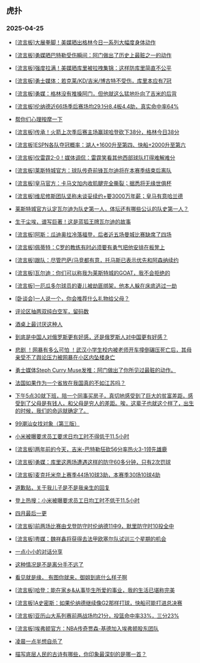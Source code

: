 ## 虎扑 
### 2025-04-25

+ [[流言板]大展拳脚！美媒晒出格林今日一系列大幅度身体动作](https://bbs.hupu.com/632096580.html)

+ [[流言板]勇媒晒巴特勒受伤瞬间：阿门做出了历史上最脏之一的动作](https://bbs.hupu.com/632097951.html)

+ [[流言板]强度拉满！美媒晒库里被拉拽集锦：这样防库里简直不公平](https://bbs.hupu.com/632098895.html)

+ [[流言板]勇士媒体：若克莱/KD/吉米/博古特不受伤，库里本应有7冠](https://bbs.hupu.com/632097151.html)

+ [[流言板]勇媒：格林没有推搡阿门，但他就这么猛地扑向了吉米的后背](https://bbs.hupu.com/632099206.html)

+ [[流言板]伦纳德近66场季后赛场均29.1分8.4板4.4助，真实命中率64%](https://bbs.hupu.com/632097973.html)

+ [帮你们心理按摩一下](https://bbs.hupu.com/632095151.html)

+ [[流言板]传承！火箭上次季后赛主场赢球哈登砍下38分，格林今日38分](https://bbs.hupu.com/632097052.html)

+ [[流言板]ESPN各队夺冠概率：湖人+1600升至第四、快船+2000升至第六](https://bbs.hupu.com/632099496.html)

+ [[流言板]仅雷霆2-0！媒体调侃：雷霆笑看其他西部球队打得难解难分](https://bbs.hupu.com/632095770.html)

+ [[流言板]莱斯特城官方：球队传奇前锋瓦尔迪将在本赛季结束后离队](https://bbs.hupu.com/632095789.html)

+ [[流言板]皇马官方：卡马文加内收肌腱完全撕裂；据悉将无缘世俱杯](https://bbs.hupu.com/632094701.html)

+ [[流言板]维尼修斯团队坚称未谈妥续约+要3000万年薪；皇马有意哈兰德](https://bbs.hupu.com/632094963.html)

+ [莱斯特城官方认定瓦尔迪为队史第一人，体坛还有哪些公认的队史第一人？](https://bbs.hupu.com/632096279.html)

+ [生于尘埃，谱写巨著！这是蓝狐王牌瓦尔迪的故事](https://bbs.hupu.com/632096946.html)

+ [[流言板]阿斯：瓜迪奥拉冷落福登，后者近五场曼城比赛缺席了四场](https://bbs.hupu.com/632093619.html)

+ [[流言板]佩蒂特：C罗的教练有时必须要有勇气把他安排在板凳上](https://bbs.hupu.com/632090998.html)

+ [[流言板]跟队：尽管巴萨/马竞都有意，托马斯已表示优先和阿森纳续约](https://bbs.hupu.com/632094378.html)

+ [[流言板]瓦尔迪：你们可以称我为莱斯特城的GOAT，我不会拒绝的](https://bbs.hupu.com/632096201.html)

+ [[流言板]一厄瓜多尔球员的妻儿被劫匪绑架，他本人躲在床底逃过一劫](https://bbs.hupu.com/632092866.html)

+ [[卧谈会]一人说一个，你会推荐什么礼物给父母？](https://bbs.hupu.com/632098358.html)

+ [评论区抽两双纯白空军，留码数](https://bbs.hupu.com/632097192.html)

+ [酒桌上最讨厌这种人](https://bbs.hupu.com/632095397.html)

+ [到底是中国人对俄罗斯更有好感，还是俄罗斯人对中国更有好感？](https://bbs.hupu.com/632096778.html)

+ [悲剧 ！网暴有多么可怕 ！武汉小学生校内被老师开车撞倒碾压死亡后，其母亲受不了舆论压力被网暴在小区内坠楼身亡](https://bbs.hupu.com/632096288.html)

+ [勇士媒体Steph Curry Muse发推：阿门做出了你所见过最脏的动作。](https://bbs.hupu.com/632098623.html)

+ [法国如果作为一个省放在我国真的不如江苏吗？](https://bbs.hupu.com/632095233.html)

+ [下午5点30就下班，陪一个同事买房子，真切地感受到了巨大的贫富差距，感受到了父母是有钱人，和父母是穷人的差距。唉，这辈子也就这个样了，出生的时候，我们的命运就确定了。](https://bbs.hupu.com/632096669.html)

+ [99潮汕女找对象（第三版）](https://bbs.hupu.com/632095747.html)

+ [小米被曝要求员工要求日均工时不得低于11.5小时](https://bbs.hupu.com/632096932.html)

+ [[流言板]两年前的今天，吉米-巴特勒狂砍56分率热火3-1领先雄鹿](https://bbs.hupu.com/632100302.html)

+ [[流言板]勇媒：库里这两场遭遇这样的防守60多分钟，只有2次罚球](https://bbs.hupu.com/632097489.html)

+ [[流言板]麦克托米奈上赛季44场10球3助，本赛季30场10球4助](https://bbs.hupu.com/632092516.html)

+ [道歉贴，关于我儿子是不是我亲生的回复](https://bbs.hupu.com/632100232.html)

+ [登上热搜：小米被曝要求员工日均工时不低于11.5小时](https://bbs.hupu.com/632099241.html)

+ [四月最后一更](https://bbs.hupu.com/632099522.html)

+ [[流言板]前两场比赛由戈登防守时伦纳德11中9，默里防守时10投全中](https://bbs.hupu.com/632100187.html)

+ [[流言板]粤媒：魏祥鑫将获得去法甲欧塞尔队试训三个星期的机会](https://bbs.hupu.com/632100128.html)

+ [一点小小的对话分享](https://bbs.hupu.com/632098739.html)

+ [这种情况是不是离分手不远了](https://bbs.hupu.com/632097960.html)

+ [看见就是缘， 有图你就来，御姐到底什么样子啊](https://bbs.hupu.com/632098297.html)

+ [[流言板]哈登：能在家乡&amp;从事毕生所爱的事业，我的生活已堪称完美](https://bbs.hupu.com/632100315.html)

+ [[流言板]A史密斯：如果伦纳德继续像G2那样打球，快船可能打进总决赛](https://bbs.hupu.com/632100384.html)

+ [[流言板]亚历山大系列赛前两战场均21分，投篮命中率33%，三分23%](https://bbs.hupu.com/632097896.html)

+ [[流言板]埃弗顿官方：NBA传奇贾森-基德加入埃弗顿股东团队](https://bbs.hupu.com/632100794.html)

+ [凌晨一点半想自杀了](https://bbs.hupu.com/632100915.html)

+ [描写底层人民的古诗有哪些，你印象最深刻的是哪一首？](https://bbs.hupu.com/632099971.html)

